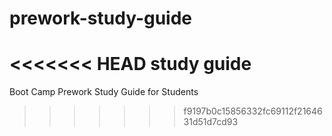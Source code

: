 # prework-study-guide
<<<<<<< HEAD
study guide
=======
Boot Camp Prework Study Guide for Students
>>>>>>> f9197b0c15856332fc69112f2164631d51d7cd93
